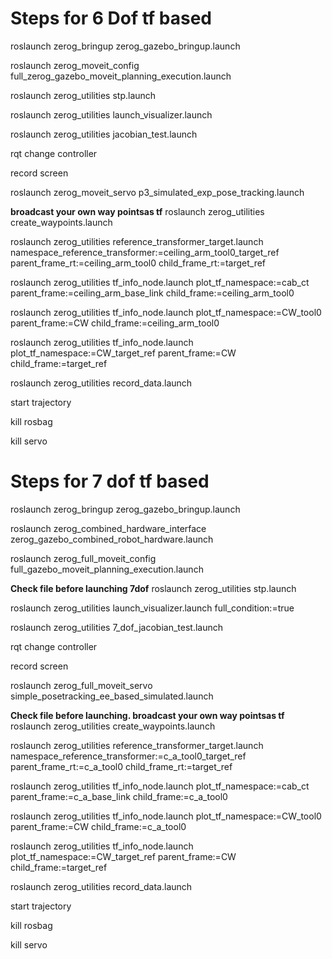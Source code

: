 # Steps for 6 Dof tf based

roslaunch zerog_bringup zerog_gazebo_bringup.launch

roslaunch zerog_moveit_config full_zerog_gazebo_moveit_planning_execution.launch

roslaunch zerog_utilities stp.launch 

roslaunch zerog_utilities launch_visualizer.launch 

roslaunch zerog_utilities jacobian_test.launch 

rqt  change controller

record screen

roslaunch zerog_moveit_servo p3_simulated_exp_pose_tracking.launch


**broadcast your own way pointsas tf**
roslaunch zerog_utilities create_waypoints.launch 

roslaunch zerog_utilities reference_transformer_target.launch namespace_reference_transformer:=ceiling_arm_tool0_target_ref parent_frame_rt:=ceiling_arm_tool0 child_frame_rt:=target_ref

roslaunch zerog_utilities tf_info_node.launch plot_tf_namespace:=cab_ct parent_frame:=ceiling_arm_base_link child_frame:=ceiling_arm_tool0

roslaunch zerog_utilities tf_info_node.launch plot_tf_namespace:=CW_tool0 parent_frame:=CW child_frame:=ceiling_arm_tool0

roslaunch zerog_utilities tf_info_node.launch plot_tf_namespace:=CW_target_ref parent_frame:=CW child_frame:=target_ref

roslaunch zerog_utilities record_data.launch

start trajectory

kill rosbag

kill servo






# Steps for 7 dof tf based

roslaunch zerog_bringup zerog_gazebo_bringup.launch

roslaunch zerog_combined_hardware_interface zerog_gazebo_combined_robot_hardware.launch

roslaunch zerog_full_moveit_config full_gazebo_moveit_planning_execution.launch

**Check file before launching 7dof**
roslaunch zerog_utilities stp.launch 

roslaunch zerog_utilities launch_visualizer.launch full_condition:=true

roslaunch zerog_utilities 7_dof_jacobian_test.launch 

rqt  change controller

record screen

roslaunch zerog_full_moveit_servo simple_posetracking_ee_based_simulated.launch


**Check file before launching. broadcast your own way pointsas tf**
roslaunch zerog_utilities create_waypoints.launch 

roslaunch zerog_utilities reference_transformer_target.launch namespace_reference_transformer:=c_a_tool0_target_ref parent_frame_rt:=c_a_tool0 child_frame_rt:=target_ref

roslaunch zerog_utilities tf_info_node.launch plot_tf_namespace:=cab_ct parent_frame:=c_a_base_link child_frame:=c_a_tool0

roslaunch zerog_utilities tf_info_node.launch plot_tf_namespace:=CW_tool0 parent_frame:=CW child_frame:=c_a_tool0

roslaunch zerog_utilities tf_info_node.launch plot_tf_namespace:=CW_target_ref parent_frame:=CW child_frame:=target_ref

roslaunch zerog_utilities record_data.launch

start trajectory

kill rosbag

kill servo

